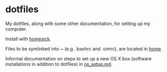 # dotfiles
My dotfiles, along with some other documentation, for setting up my computer.

Install with [homesick](https://github.com/technicalpickles/homesick).

Files to be symlinked into ~ (e.g. .bashrc and .vimrc), are located in [home](/home).

Informal documentation on steps to set up a new OS X box (software installations in addition
to dotfiles) in [os_setup.md](os_setup.md).
